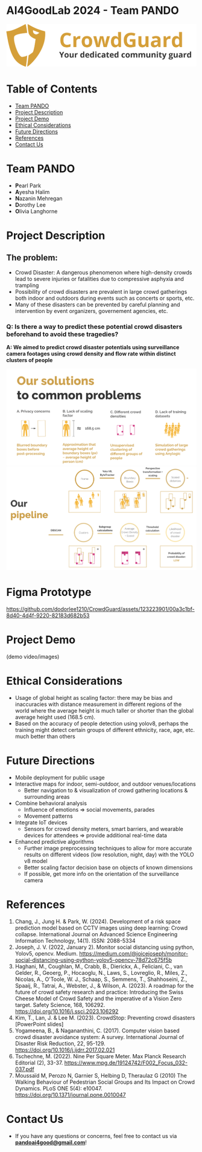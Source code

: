 # AI4GoodLab 2024 - Team PANDO
![alt text](./images/updated_logo.png)

# Table of Contents
* [Team PANDO](#team-members)
* [Project Description](#project-description)
* [Project Demo](#project-demo)
* [Ethical Considerations](#ethical-considerations)
* [Future Directions](#future-directions)
* [References](#references)
* [Contact Us](#contact-us)

# <a name="team-members"></a>Team PANDO
* **P**earl Park
* **A**yesha Halim
* **N**azanin Mehregan 
* **D**orothy Lee
* **O**livia Langhorne

# <a name="project-description"></a>Project Description
## The problem:
* Crowd Disaster: A dangerous phenomenon where high-density crowds lead to severe injuries or fatalities due to compressive asphyxia and trampling
* Possibility of crowd disasters are prevalent in large crowd gatherings both indoor and outdoors during events such as concerts or sports, etc.
* Many of these disasters can be prevented by careful planning and intervention by event organizers, governement agencies, etc.

### Q: Is there a way to predict these potential crowd disasters beforehand to avoid these tragedies?
**A: We aimed to predict crowd disaster potentials using surveillance camera footages using crowd density and flow rate within distinct clusters of people**

![alt text](./images/features.png)
![alt text](./images/pipeline_design.png)

# <a name="prototype"></a>Figma Prototype
https://github.com/dodorlee1210/CrowdGuard/assets/123223901/00a3c1bf-8d40-4d4f-9220-82183d682b53



# <a name="project-demo"></a>Project Demo
(demo video/images)

# <a name="ethical-considerations"></a>Ethical Considerations
* Usage of global height as scaling factor: there may be bias and inaccuracies with distance measurement in different regions of the world where the average height is much taller or shorter than the global average height used (168.5 cm).
* Based on the accuracy of people detection using yolov8, perhaps the training might detect certain groups of different ethnicity, race, age, etc. much better than others


# <a name="future-directions"></a>Future Directions
* Mobile deployment for public usage
* Interactive maps for indoor, semi-outdoor, and outdoor venues/locations
  *   Better navigation to & visualization of crowd gathering locations & surrounding areas
* Combine behavioral analysis
  *   Influence of emotions => social movements, parades
  *   Movement patterns
* Integrate IoT devices
  *   Sensors for crowd density meters, smart barriers, and wearable devices for attendees => provide additional real-time data 
* Enhanced predictive algorithms
  *   Further image preprocessing techniques to allow for more accurate results on different videos (low resolution, night, day) with the YOLO v8 model
  *   Better scaling factor decision base on objects of known dimensions
  *   If possible, get more info on the orientation of the surveillance camera


# <a name="references"></a>References
1. Chang, J., Jung H. & Park, W. (2024). Development of a risk space prediction model based on CCTV images using deep learning: Crowd collapse. International Journal on Advanced Science Engineering Information Technology, 14(1). ISSN: 2088-5334
2. Joseph, J. V. (2022, January 2). Monitor social distancing using python, Yolov5, opencv. Medium. https://medium.com/@joicejoseph/monitor-social-distancing-using-python-yolov5-opencv-78d72c675f5b 
3. Haghani, M., Coughlan, M., Crabb, B., Dierickx, A., Feliciani, C., van Gelder, R., Geoerg, P., Hocaoglu, N., Laws, S., Lovreglio, R., Miles, Z., Nicolas, A., O'Toole, W. J., Schaap, S., Semmens, T., Shahhoseini, Z., Spaaij, R., Tatrai, A., Webster, J., & Wilson, A. (2023). A roadmap for the future of crowd safety research and practice: Introducing the Swiss Cheese Model of Crowd Safety and the imperative of a Vision Zero target. Safety Science, 168, 106292. https://doi.org/10.1016/j.ssci.2023.106292
4. Kim, T., Lan, J. & Lee M. (2023). CrowdStop: Preventing crowd disasters [PowerPoint slides]
5. Yogameena, B., & Nagananthini, C. (2017). Computer vision based crowd disaster avoidance system: A survey. International Journal of Disaster Risk Reduction, 22, 95-129. https://doi.org/10.1016/j.ijdrr.2017.02.021
6. Tschechne, M. (2022). Nine Per Square Meter. Max Planck Research Editorial (2), 33-37. https://www.mpg.de/19124742/F002_Focus_032-037.pdf
7. Moussaïd M, Perozo N, Garnier S, Helbing D, Theraulaz G (2010) The Walking Behaviour of Pedestrian Social Groups and Its Impact on Crowd Dynamics. PLoS ONE 5(4): e10047. https://doi.org/10.1371/journal.pone.0010047

    

# <a name="contact-us"></a>Contact Us
* If you have any questions or concerns, feel free to contact us via **pandoai4good@gmail.com**!

